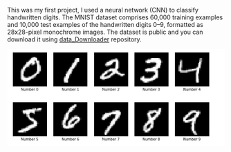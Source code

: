 This was my first project, I used a neural network (CNN) to classify handwritten digits. The MNIST dataset comprises 60,000 training examples and 10,000 test examples of the handwritten digits 0–9, formatted as 28x28-pixel monochrome images. The dataset is public and you can download it using [data_Downloader](https://github.com/maurehur/data_downloader.git) repository.

![traffic_sings_example.](images/mnist.png)
